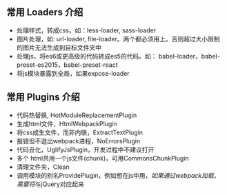## 常用 Loaders 介绍

- 处理样式，转成css，如：less-loader, sass-loader
- 图片处理，如: url-loader, file-loader。两个都必须用上。否则超过大小限制的图片无法生成到目标文件夹中
- 处理js，将es6或更高级的代码转成es5的代码。如： babel-loader，babel-preset-es2015，babel-preset-react
- 将js模块暴露到全局，如果expose-loader
 
## 常用 Plugins 介绍

- 代码热替换, HotModuleReplacementPlugin
- 生成html文件，HtmlWebpackPlugin
- 将css成生文件，而非内联，ExtractTextPlugin
- 报错但不退出webpack进程，NoErrorsPlugin
- 代码丑化，UglifyJsPlugin，开发过程中不建议打开
- 多个 html共用一个js文件(chunk)，可用CommonsChunkPlugin
- 清理文件夹，Clean
- 调用模块的别名ProvidePlugin，例如想在js中用$，如果通过webpack加载，需要将$与jQuery对应起来

